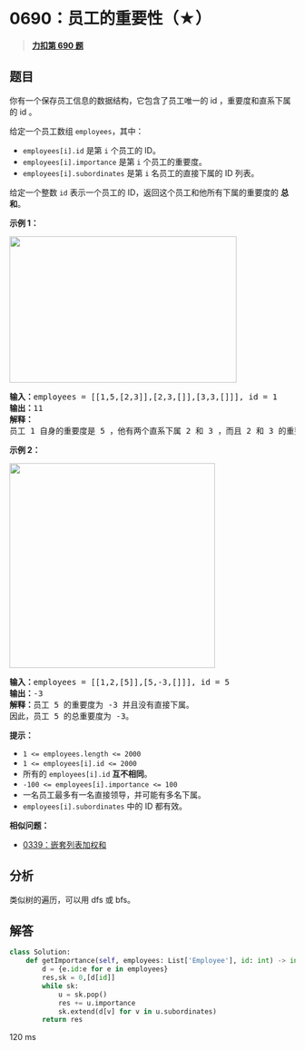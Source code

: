 # 0690：员工的重要性（★）


> <u>**[力扣第 690 题](https://leetcode.cn/problems/employee-importance/)**</u>

## 题目

<p>你有一个保存员工信息的数据结构，它包含了员工唯一的 id ，重要度和直系下属的 id 。</p>

<p>给定一个员工数组 <code>employees</code>，其中：</p>

<ul>
<li><code>employees[i].id</code> 是第 <code>i</code> 个员工的 ID。</li>
<li><code>employees[i].importance</code> 是第 <code>i</code> 个员工的重要度。</li>
<li><code>employees[i].subordinates</code> 是第 <code>i</code> 名员工的直接下属的 ID 列表。</li>
</ul>

<p>给定一个整数 <code>id</code> 表示一个员工的 ID，返回这个员工和他所有下属的重要度的 <strong>总和</strong>。</p>



<p><strong>示例 1：</strong></p>

<p><strong><img alt="" src="https://pic.leetcode.cn/1716170448-dKZffb-image.png" style="width: 400px; height: 258px;" /></strong></p>

<pre>
<strong>输入：</strong>employees = [[1,5,[2,3]],[2,3,[]],[3,3,[]]], id = 1
<strong>输出：</strong>11
<strong>解释：</strong>
员工 1 自身的重要度是 5 ，他有两个直系下属 2 和 3 ，而且 2 和 3 的重要度均为 3 。因此员工 1 的总重要度是 5 + 3 + 3 = 11 。
</pre>



<p><strong>示例 2：</strong></p>

<p><strong><img alt="" src="https://pic.leetcode.cn/1716170929-dkWpra-image.png" style="width: 362px; height: 361px;" /></strong></p>

<pre>
<strong>输入：</strong>employees = [[1,2,[5]],[5,-3,[]]], id = 5
<strong>输出：</strong>-3
<strong>解释：</strong>员工 5 的重要度为 -3 并且没有直接下属。
因此，员工 5 的总重要度为 -3。
</pre>



<p><strong>提示：</strong></p>

<ul>
<li><code>1 &lt;= employees.length &lt;= 2000</code></li>
<li><code>1 &lt;= employees[i].id &lt;= 2000</code></li>
<li>所有的 <code>employees[i].id</code> <strong>互不相同</strong>。</li>
<li><code>-100 &lt;= employees[i].importance &lt;= 100</code></li>
<li>一名员工最多有一名直接领导，并可能有多名下属。</li>
<li><code>employees[i].subordinates</code> 中的 ID 都有效。</li>
</ul>


**相似问题：**
- [0339：嵌套列表加权和](/leetcode/0339)


## 分析

类似树的遍历，可以用 dfs 或 bfs。

## 解答


```python
class Solution:
    def getImportance(self, employees: List['Employee'], id: int) -> int:
        d = {e.id:e for e in employees}
        res,sk = 0,[d[id]]
        while sk:
            u = sk.pop()
            res += u.importance
            sk.extend(d[v] for v in u.subordinates)
        return res
```
120 ms
